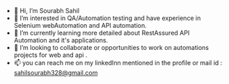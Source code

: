 - 👋 Hi, I’m Sourabh Sahil
- 👀 I’m interested in QA/Automation testing and have experience in Selenium webAutomation and API automation.
- 🌱 I’m currently learning more detailed about RestAssured API Automation and it's applications.
- 💞️ I’m looking to collaborate or opportunities to work on automations projects for web and api .
- 📫 you can reach me on my linkedInn mentioned in the profile or mail id : sahilsourabh328@gmail.com

<!---
sahilSourabh/sahilSourabh is a ✨ special ✨ repository because its `README.md` (this file) appears on your GitHub profile.
You can click the Preview link to take a look at your changes.
--->
